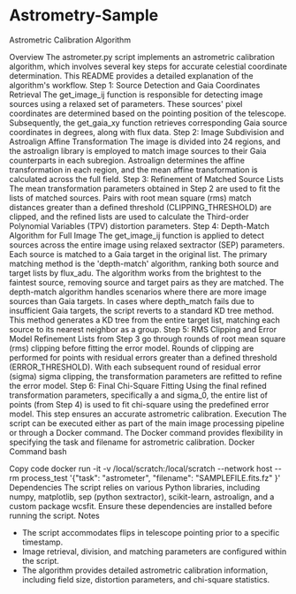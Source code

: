 # Astrometry-Sample

Astrometric Calibration Algorithm

Overview
The astrometer.py script implements an astrometric calibration algorithm, which involves several key steps for accurate celestial coordinate determination. This README provides a detailed explanation of the algorithm's workflow.
Step 1: Source Detection and Gaia Coordinates Retrieval
The get_image_ij function is responsible for detecting image sources using a relaxed set of parameters. These sources' pixel coordinates are determined based on the pointing position of the telescope. Subsequently, the get_gaia_xy function retrieves corresponding Gaia source coordinates in degrees, along with flux data.
Step 2: Image Subdivision and Astroalign Affine Transformation
The image is divided into 24 regions, and the astroalign library is employed to match image sources to their Gaia counterparts in each subregion. Astroalign determines the affine transformation in each region, and the mean affine transformation is calculated across the full field.
Step 3: Refinement of Matched Source Lists
The mean transformation parameters obtained in Step 2 are used to fit the lists of matched sources. Pairs with root mean square (rms) match distances greater than a defined threshold (CLIPPING_THRESHOLD) are clipped, and the refined lists are used to calculate the Third-order Polynomial Variables (TPV) distortion parameters.
Step 4: Depth-Match Algorithm for Full Image
The get_image_ij function is applied to detect sources across the entire image using relaxed sextractor (SEP) parameters. Each source is matched to a Gaia target in the original list. The primary matching method is the 'depth-match' algorithm, ranking both source and target lists by flux_adu. The algorithm works from the brightest to the faintest source, removing source and target pairs as they are matched. The depth-match algorithm handles scenarios where there are more image sources than Gaia targets.
In cases where depth_match fails due to insufficient Gaia targets, the script reverts to a standard KD tree method. This method generates a KD tree from the entire target list, matching each source to its nearest neighbor as a group.
Step 5: RMS Clipping and Error Model Refinement
Lists from Step 3 go through rounds of root mean square (rms) clipping before fitting the error model. Rounds of clipping are performed for points with residual errors greater than a defined threshold (ERROR_THRESHOLD). With each subsequent round of residual error (sigma) sigma clipping, the transformation parameters are refitted to refine the error model.
Step 6: Final Chi-Square Fitting
Using the final refined transformation parameters, specifically a and sigma_0, the entire list of points (from Step 4) is used to fit chi-square using the predefined error model. This step ensures an accurate astrometric calibration.
Execution
The script can be executed either as part of the main image processing pipeline or through a Docker command. The Docker command provides flexibility in specifying the task and filename for astrometric calibration.
Docker Command
bash

Copy code
docker run -it -v /local/scratch:/local/scratch --network host --rm process_test '{"task": "astrometer", "filename": "SAMPLEFILE.fits.fz" }'
Dependencies
The script relies on various Python libraries, including numpy, matplotlib, sep (python sextractor), scikit-learn, astroalign, and a custom package wcsfit. Ensure these dependencies are installed before running the script.
Notes
* The script accommodates flips in telescope pointing prior to a specific timestamp.
* Image retrieval, division, and matching parameters are configured within the script.
* The algorithm provides detailed astrometric calibration information, including field size, distortion parameters, and chi-square statistics.

